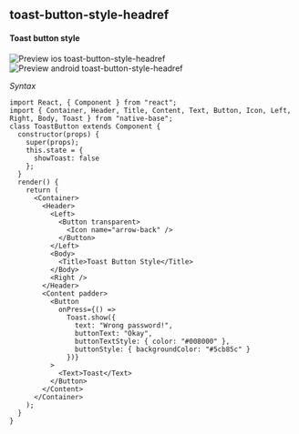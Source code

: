 ## toast-button-style-headref
#### Toast button style 

![Preview ios toast-button-style-headref](https://github.com/GeekyAnts/NativeBase-KitchenSink/raw/v2.6.1/screenshots/ios/toast-button-style.gif)
![Preview android toast-button-style-headref](https://github.com/GeekyAnts/NativeBase-KitchenSink/raw/v2.6.1/screenshots/android/toast-button-style.gif)

*Syntax*

<pre class="line-numbers"><code class="language-jsx">import React, { Component } from "react";
import { Container, Header, Title, Content, Text, Button, Icon, Left, Right, Body, Toast } from "native-base";
class ToastButton extends Component {
  constructor(props) {
    super(props);
    this.state = {
      showToast: false
    };
  }
  render() {
    return (
      &lt;Container>
        &lt;Header>
          &lt;Left>
            &lt;Button transparent>
              &lt;Icon name="arrow-back" />
            &lt;/Button>
          &lt;/Left>
          &lt;Body>
            &lt;Title>Toast Button Style&lt;/Title>
          &lt;/Body>
          &lt;Right />
        &lt;/Header>
        &lt;Content padder>
          &lt;Button
            onPress={() =>
              Toast.show({
                text: "Wrong password!",
                buttonText: "Okay",
                buttonTextStyle: { color: "#008000" },
                buttonStyle: { backgroundColor: "#5cb85c" }
              })}
          >
            &lt;Text>Toast&lt;/Text>
          &lt;/Button>
        &lt;/Content>
      &lt;/Container>
    );
  }
}</code></pre><br />
